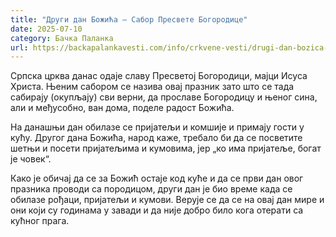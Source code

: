 ```yaml
---
title: "Други дан Божића – Сабор Пресвете Богородице"
date: 2025-07-10
category: Бачка Паланка
url: https://backapalankavesti.com/info/crkvene-vesti/drugi-dan-bozica-sabor-presvete-bogorodice4q/
---
```


Српска црква данас одаје славу Пресветој Богородици, мајци Исуса Христа. Њеним сабором се назива овај празник зато што се тада сабирају (окупљају) сви верни, да прославе Богородицу и њеног сина, али и међусобно, ван дома, поделе радост Божића.

На данашњи дан обилазе се пријатељи и комшије и примају гости у кућу. Другог дана Божића, народ каже, требало би да се посветите шетњи и посети пријатељима и кумовима, јер „ко има пријатеље, богат је човек“.

Како је обичај да се за Божић остаје код куће и да се први дан овог празника проводи са породицом, други дан је био време када се обилазе рођаци, пријатељи и кумови. Верује се да се на овај дан мире и они који су годинама у завади и да није добро било кога отерати са кућног прага.
